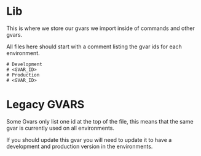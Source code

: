 # Lib

This is where we store our gvars we import inside of commands and other gvars.

All files here should start with a comment listing the gvar ids for each environment.

```
# Development
# <GVAR_ID>
# Production
# <GVAR_ID>
```

# Legacy GVARS

Some Gvars only list one id at the top of the file, this means that the same gvar is currently used on all environments.

If you should update this gvar you will need to update it to have a development and production version in the environments.
